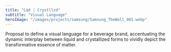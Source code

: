 ```yaml
---
title: "Lqd | Crystllzd"
subtitle: "Visual Language"
heroImage: "/images/projects/samsung/Samsung_TheWall_001.webp"
---
```



<div id="contentContainer">
    <div id="content">
        <p>Proposal to define a visual language for a beverage brand, accentuating the dynamic interplay between liquid and crystallized forms to vividly depict the transformative essence of matter.</p>
    </div>
</div>



<div class="grid-layout">







</div>